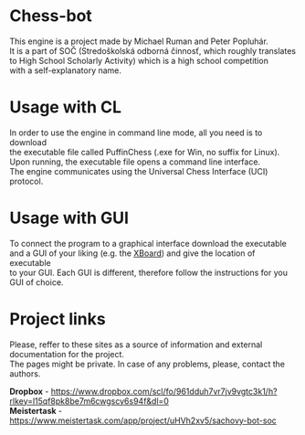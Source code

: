 # Chess-bot
This engine is a project made by Michael Ruman and Peter Popluhár.\
It is a part of SOČ (Stredoškolská odborná činnosť, which roughly translates \
to High School Scholarly Activity) which is a high school competition \
with a self-explanatory name. 

# Usage with CL
In order to use the engine in command line mode, all you need is to download \
the executable file called PuffinChess (.exe for Win, no suffix for Linux). \
Upon running, the executable file opens a command line interface. \
The engine communicates using the Universal Chess Interface (UCI) protocol.

# Usage with GUI
To connect the program to a graphical interface download the executable \
and a GUI of your liking (e.g. the [XBoard](https://www.gnu.org/software/xboard/)) and give the location of executable \
to your GUI. Each GUI is different, therefore follow the instructions for you GUI of choice.

# Project links
Please, reffer to these sites as a source of information and external documentation for the project.\
The pages might be private. In case of any problems, please, contact the authors.

**Dropbox** - https://www.dropbox.com/scl/fo/961dduh7vr7jv9vgtc3k1/h?rlkey=l15qf8pk8be7m6cwgscy6s94f&dl=0  
**Meistertask** - https://www.meistertask.com/app/project/uHVh2xv5/sachovy-bot-soc
